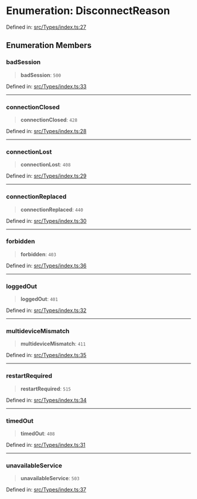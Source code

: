 # Enumeration: DisconnectReason

Defined in: [src/Types/index.ts:27](https://github.com/Fokusdotid/bail/blob/c270ba4454f95d50cec87a9d90b03360fac7058e/src/Types/index.ts#L27)

## Enumeration Members

### badSession

> **badSession**: `500`

Defined in: [src/Types/index.ts:33](https://github.com/Fokusdotid/bail/blob/c270ba4454f95d50cec87a9d90b03360fac7058e/src/Types/index.ts#L33)

***

### connectionClosed

> **connectionClosed**: `428`

Defined in: [src/Types/index.ts:28](https://github.com/Fokusdotid/bail/blob/c270ba4454f95d50cec87a9d90b03360fac7058e/src/Types/index.ts#L28)

***

### connectionLost

> **connectionLost**: `408`

Defined in: [src/Types/index.ts:29](https://github.com/Fokusdotid/bail/blob/c270ba4454f95d50cec87a9d90b03360fac7058e/src/Types/index.ts#L29)

***

### connectionReplaced

> **connectionReplaced**: `440`

Defined in: [src/Types/index.ts:30](https://github.com/Fokusdotid/bail/blob/c270ba4454f95d50cec87a9d90b03360fac7058e/src/Types/index.ts#L30)

***

### forbidden

> **forbidden**: `403`

Defined in: [src/Types/index.ts:36](https://github.com/Fokusdotid/bail/blob/c270ba4454f95d50cec87a9d90b03360fac7058e/src/Types/index.ts#L36)

***

### loggedOut

> **loggedOut**: `401`

Defined in: [src/Types/index.ts:32](https://github.com/Fokusdotid/bail/blob/c270ba4454f95d50cec87a9d90b03360fac7058e/src/Types/index.ts#L32)

***

### multideviceMismatch

> **multideviceMismatch**: `411`

Defined in: [src/Types/index.ts:35](https://github.com/Fokusdotid/bail/blob/c270ba4454f95d50cec87a9d90b03360fac7058e/src/Types/index.ts#L35)

***

### restartRequired

> **restartRequired**: `515`

Defined in: [src/Types/index.ts:34](https://github.com/Fokusdotid/bail/blob/c270ba4454f95d50cec87a9d90b03360fac7058e/src/Types/index.ts#L34)

***

### timedOut

> **timedOut**: `408`

Defined in: [src/Types/index.ts:31](https://github.com/Fokusdotid/bail/blob/c270ba4454f95d50cec87a9d90b03360fac7058e/src/Types/index.ts#L31)

***

### unavailableService

> **unavailableService**: `503`

Defined in: [src/Types/index.ts:37](https://github.com/Fokusdotid/bail/blob/c270ba4454f95d50cec87a9d90b03360fac7058e/src/Types/index.ts#L37)
